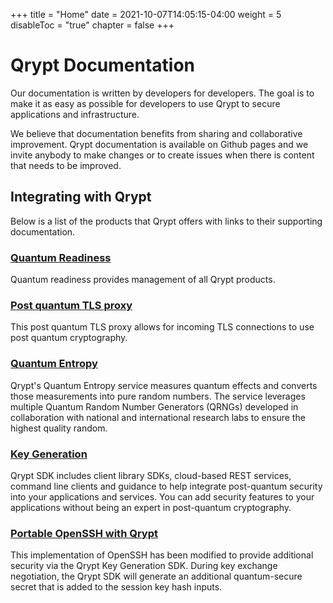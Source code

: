 +++
title = "Home"
date = 2021-10-07T14:05:15-04:00
weight = 5
disableToc = "true"
chapter = false
+++

# Qrypt Documentation

Our documentation is written by developers for developers. The goal is to make it as easy as possible for developers to use Qrypt to secure applications and infrastructure.

We believe that documentation benefits from sharing and collaborative improvement. Qrypt documentation is available on Github pages and we invite anybody to make changes or to create issues when there is content that needs to be improved.

## Integrating with Qrypt

Below is a list of the products that Qrypt offers with links to their supporting documentation.

### [Quantum Readiness](quantumreadiness/)

Quantum readiness provides management of all Qrypt products.

### [Post quantum TLS proxy](postquantumproxy/)

This post quantum TLS proxy allows for incoming TLS connections to use post quantum cryptography.

### [Quantum Entropy](/eaas/)

Qrypt's Quantum Entropy service measures quantum effects and converts those measurements into pure random numbers. The service leverages multiple Quantum Random Number Generators (QRNGs) developed in collaboration with national and international research labs to ensure the highest quality random.

### [Key Generation](sdk/)

Qrypt SDK includes client library SDKs, cloud-based REST services, command line clients and guidance to help integrate post-quantum security into your applications and services. You can add security features to your applications without being an expert in post-quantum cryptography.

### [Portable OpenSSH with Qrypt](openssh/)

This implementation of OpenSSH has been modified to provide additional security via the Qrypt Key Generation SDK. During key exchange negotiation, the Qrypt SDK will generate an additional quantum-secure secret that is added to the session key hash inputs.

